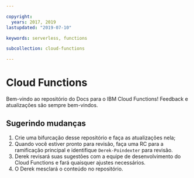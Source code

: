 ```yaml
---

copyright:
  years: 2017, 2019
lastupdated: "2019-07-10"

keywords: serverless, functions

subcollection: cloud-functions

---
```


# Cloud Functions

Bem-vindo ao repositório do Docs para o IBM Cloud Functions! Feedback e atualizações são sempre bem-vindos.




## Sugerindo mudanças

1. Crie uma bifurcação desse repositório e faça as atualizações nela;
2. Quando você estiver pronto para revisão, faça uma RC para a ramificação principal e identifique `Derek-Poindexter` para revisão.
3. Derek revisará suas sugestões com a equipe de desenvolvimento do Cloud Functions e fará quaisquer ajustes necessários.
4. O Derek mesclará o conteúdo no repositório.

























